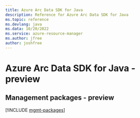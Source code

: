 ```yaml
---
title: Azure Arc Data SDK for Java
description: Reference for Azure Arc Data SDK for Java
ms.topic: reference
ms.devlang: java
ms.data: 10/20/2022
ms.service: azure-resource-manager
ms.author: jfree
author: joshfree
---
```

# Azure Arc Data SDK for Java - preview

## Management packages - preview
[!INCLUDE [mgmt-packages](arc-data-mgmt-index.md)]